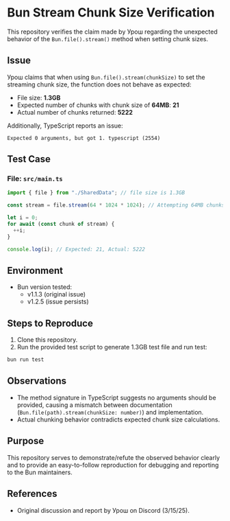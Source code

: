# Bun Stream Chunk Size Verification

This repository verifies the claim made by Урош regarding the unexpected behavior of the `Bun.file().stream()` method when setting chunk sizes.

## Issue

Урош claims that when using `Bun.file().stream(chunkSize)` to set the streaming chunk size, the function does not behave as expected:

- File size: **1.3GB**
- Expected number of chunks with chunk size of **64MB**: **21**
- Actual number of chunks returned: **5222**

Additionally, TypeScript reports an issue:
```
Expected 0 arguments, but got 1. typescript (2554)
```

## Test Case

### File: `src/main.ts`

```typescript
import { file } from "./SharedData"; // file size is 1.3GB

const stream = file.stream(64 * 1024 * 1024); // Attempting 64MB chunks

let i = 0;
for await (const chunk of stream) {
  ++i;
}

console.log(i); // Expected: 21, Actual: 5222
```

## Environment

- Bun version tested:
  - v1.1.3 (original issue)
  - v1.2.5 (issue persists)

## Steps to Reproduce

1. Clone this repository.
3. Run the provided test script to generate 1.3GB test file and run test:

```sh
bun run test
```

## Observations

- The method signature in TypeScript suggests no arguments should be provided, causing a mismatch between documentation (`Bun.file(path).stream(chunkSize: number)`) and implementation.
- Actual chunking behavior contradicts expected chunk size calculations.

## Purpose

This repository serves to demonstrate/refute the observed behavior clearly and to provide an easy-to-follow reproduction for debugging and reporting to the Bun maintainers.

## References

- Original discussion and report by Урош on Discord (3/15/25).

